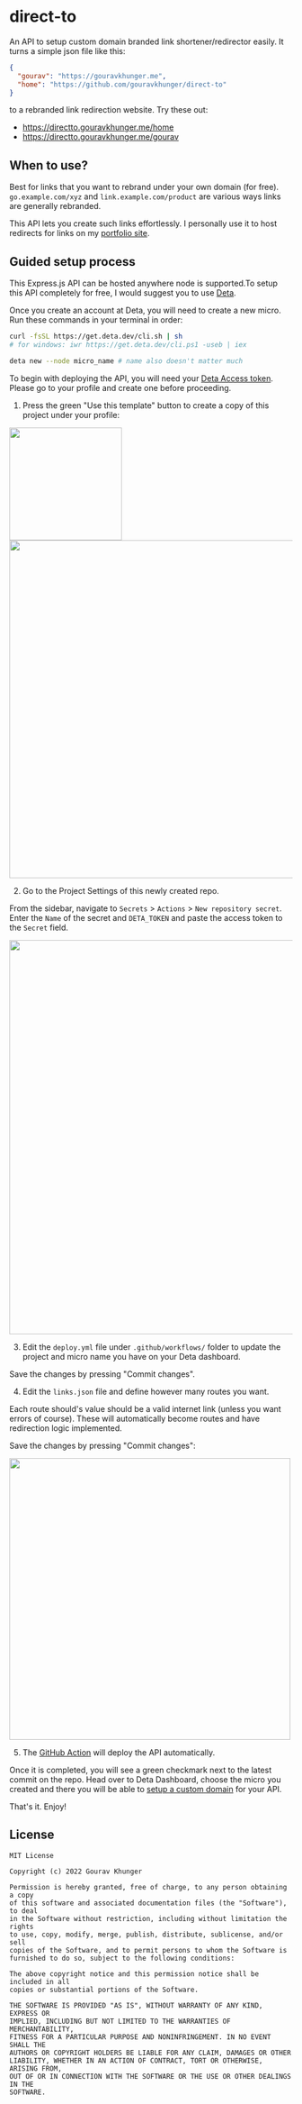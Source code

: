 # direct-to

An API to setup custom domain branded link shortener/redirector easily. It turns a simple json file like this:

```json
{
  "gourav": "https://gouravkhunger.me",
  "home": "https://github.com/gouravkhunger/direct-to"
}
```

to a rebranded link redirection website. Try these out:

- https://directto.gouravkhunger.me/home
- https://directto.gouravkhunger.me/gourav

## When to use?

Best for links that you want to rebrand under your own domain (for free). `go.example.com/xyz` and `link.example.com/product` are various ways links are generally rebranded.

This API lets you create such links effortlessly. I personally use it to host redirects for links on my [portfolio site](https://gouravkhunger.me).

## Guided setup process

This Express.js API can be hosted anywhere node is supported.To setup this API completely for free, I would suggest you to use [Deta](https://www.deta.sh).

Once you create an account at Deta, you will need to create a new micro. Run these commands in your terminal in order:

```sh
curl -fsSL https://get.deta.dev/cli.sh | sh
# for windows: iwr https://get.deta.dev/cli.ps1 -useb | iex

deta new --node micro_name # name also doesn't matter much
```

To begin with deploying the API, you will need your [Deta Access token](https://docs.deta.sh/docs/cli/auth#deta-access-tokens). Please go to your profile and create one before proceeding.

1. Press the green "Use this template" button to create a copy of this project under your profile:

<img src="https://user-images.githubusercontent.com/46792249/197363275-b70c7d0b-5db9-45e2-99db-4d5ec92a8aff.png" width="200px" />

<img src="https://user-images.githubusercontent.com/46792249/197363295-4b036d3f-61b1-4b2b-8b29-a2dca1891e47.png" width="600px" />

2. Go to the Project Settings of this newly created repo.

From the sidebar, navigate to `Secrets` > `Actions` > `New repository secret`. Enter the `Name` of the secret and `DETA_TOKEN` and paste the access token to the `Secret` field.

<img src="https://user-images.githubusercontent.com/46792249/197364107-aac5b959-cc0a-4a46-be2f-d0d39d2cfabb.png" width="700px" />

3. Edit the `deploy.yml` file under `.github/workflows/` folder to update the project and micro name you have on your Deta dashboard.

Save the changes by pressing "Commit changes".

4. Edit the `links.json` file and define however many routes you want.

Each route should's value should be a valid internet link (unless you want errors of course). These will automatically become routes and have redirection logic implemented.

Save the changes by pressing "Commit changes":

<img src="https://user-images.githubusercontent.com/46792249/197363808-187b0b6d-3831-4cd0-91d9-80ac0d46b90a.png" width="500px" />

5. The [GitHub Action](https://github.com/gouravkhunger/direct-to/blob/main/.github/workflows/deploy.yml) will deploy the API automatically.

Once it is completed, you will see a green checkmark next to the latest commit on the repo. Head over to Deta Dashboard, choose the micro you created and there you will be able to [setup a custom domain](https://docs.deta.sh/docs/micros/custom_domains) for your API.

That's it. Enjoy!

## License

```
MIT License

Copyright (c) 2022 Gourav Khunger

Permission is hereby granted, free of charge, to any person obtaining a copy
of this software and associated documentation files (the "Software"), to deal
in the Software without restriction, including without limitation the rights
to use, copy, modify, merge, publish, distribute, sublicense, and/or sell
copies of the Software, and to permit persons to whom the Software is
furnished to do so, subject to the following conditions:

The above copyright notice and this permission notice shall be included in all
copies or substantial portions of the Software.

THE SOFTWARE IS PROVIDED "AS IS", WITHOUT WARRANTY OF ANY KIND, EXPRESS OR
IMPLIED, INCLUDING BUT NOT LIMITED TO THE WARRANTIES OF MERCHANTABILITY,
FITNESS FOR A PARTICULAR PURPOSE AND NONINFRINGEMENT. IN NO EVENT SHALL THE
AUTHORS OR COPYRIGHT HOLDERS BE LIABLE FOR ANY CLAIM, DAMAGES OR OTHER
LIABILITY, WHETHER IN AN ACTION OF CONTRACT, TORT OR OTHERWISE, ARISING FROM,
OUT OF OR IN CONNECTION WITH THE SOFTWARE OR THE USE OR OTHER DEALINGS IN THE
SOFTWARE.
```
